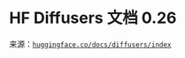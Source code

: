 # HF Diffusers 文档 0.26

来源：[`huggingface.co/docs/diffusers/index`](https://huggingface.co/docs/diffusers/index)
